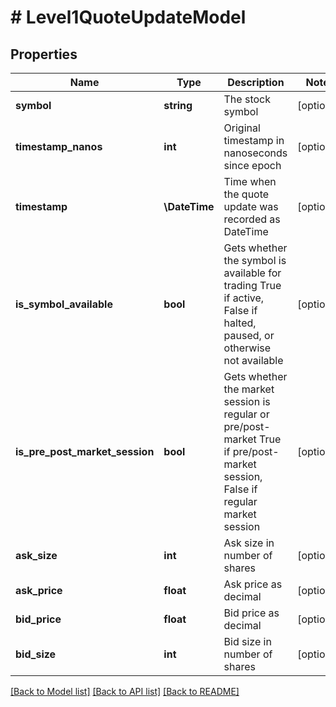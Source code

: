 # # Level1QuoteUpdateModel

## Properties

Name | Type | Description | Notes
------------ | ------------- | ------------- | -------------
**symbol** | **string** | The stock symbol | [optional]
**timestamp_nanos** | **int** | Original timestamp in nanoseconds since epoch | [optional]
**timestamp** | **\DateTime** | Time when the quote update was recorded as DateTime | [optional]
**is_symbol_available** | **bool** | Gets whether the symbol is available for trading True if active, False if halted, paused, or otherwise not available | [optional]
**is_pre_post_market_session** | **bool** | Gets whether the market session is regular or pre/post-market True if pre/post-market session, False if regular market session | [optional]
**ask_size** | **int** | Ask size in number of shares | [optional]
**ask_price** | **float** | Ask price as decimal | [optional]
**bid_price** | **float** | Bid price as decimal | [optional]
**bid_size** | **int** | Bid size in number of shares | [optional]

[[Back to Model list]](../../README.md#models) [[Back to API list]](../../README.md#endpoints) [[Back to README]](../../README.md)
